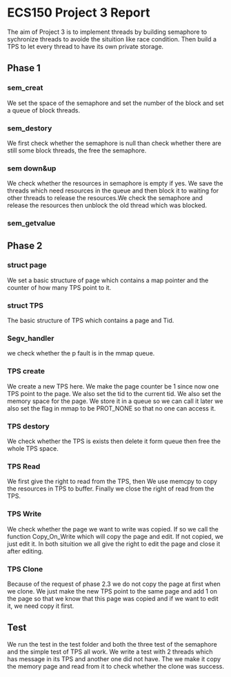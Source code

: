 # ECS150 Project 3 Report #

The aim of Project 3 is to implement threads by building semaphore to sychronize
threads to avoide the situition like race condition. Then build a TPS to let
every thread to have its own private storage.

## Phase 1 ##

### sem_creat ###

We set the space of the semaphore and set the number of the block and set a
queue of block threads.

### sem_destory ###

We first check whether the semaphore is null than check whether there are still
some block threads, the free the semaphore.

### sem down&up ###

We check whether the resources in semaphore is empty if yes. We save the threads
which need resources in the queue and then block it to waiting for other threads
to release the resources.We check the semaphore and release the resources then
unblock the old thread which was blocked.

### sem_getvalue ###


## Phase 2 ##

### struct page ###

We set a basic structure of page which contains a map pointer and the counter of
how many TPS point to it.

### struct TPS ###

The basic structure of TPS which contains a page and Tid.

### Segv_handler ###

we check whether the p fault is in the mmap queue.

### TPS create ###

We create a new TPS here. We make the page counter be 1 since now one TPS point
to the page. We also set the tid to the current tid. We also set the memory space
for the page. We store it in a queue so we can call it later we also set the flag
in mmap to be PROT_NONE so that no one can access it.

### TPS destory ###

We check whether the TPS is exists then delete it form queue then free the whole
TPS space.

### TPS Read ###

We first give the right to read from the TPS, then We use memcpy to copy the
resources in TPS to buffer. Finally we close the right of read from the TPS.

### TPS Write ###

We check whether the page we want to write was copied. If so we call the function
Copy_On_Write which will copy the page and edit. If not copied, we just edit it.
In both situition we all give the right to edit the page and close it after
editing.

### TPS Clone ###

Because of the request of phase 2.3 we do not copy the page at first when we clone.
We just make the new TPS point to the same page and add 1 on the page so that we
know that this page was copied and if we want to edit it, we need copy it first.

## Test ##

We run the test in the test folder and both the three test of the semaphore and
the simple test of TPS all work. We write a test with 2 threads which has message
in its TPS and another one did not have. The we make it copy the memory page and
read from it to check whether the clone was success. 
